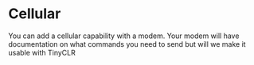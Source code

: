# Cellular
You can add a cellular capability with a modem. Your modem will have documentation on what commands you need to send but will we make it usable with TinyCLR
